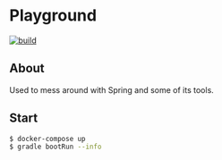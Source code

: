 # Playground

[![build](https://github.com/meyer1994/spring-sandbox/actions/workflows/build.yml/badge.svg)](https://github.com/meyer1994/spring-sandbox/actions/workflows/build.yml)

## About
Used to mess around with Spring and some of its tools.

## Start
```bash
$ docker-compose up
$ gradle bootRun --info
```

